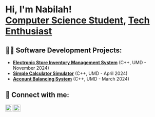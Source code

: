 <h1>Hi, I'm Nabilah! <br/> <a href="https://www.linkedin.com/in/nabilah-saleh/">Computer Science Student</a>, <a href="https://www.instagram.com/NabilahSaleh">Tech Enthusiast</a></h1>

<h2>👨‍💻 Software Development Projects:</h2>

- <b><a href="https://github.com/NabilahSaleh/Electronic-Store-Inventory-Management-System">Electronic Store Inventory Management System</a></b> (C++, UMD - November 2024)
- <b><a href="https://github.com/NabilahSaleh/Simple-Calculator-Simulator">Simple Calculator Simulator</a></b> (C++, UMD - April 2024)
- <b><a href="https://github.com/NabilahSaleh/Account-Balancing-System">Account Balancing System</a></b> (C++, UMD - March 2024)

<h2> 🤳 Connect with me:</h2>

[<img align="left" alt="NabilahSaleh | LinkedIn" width="22px" src="https://cdn.jsdelivr.net/npm/simple-icons@v3/icons/linkedin.svg" />][linkedin]
[<img align="left" alt="NabilahSaleh | Instagram" width="22px" src="https://cdn.jsdelivr.net/npm/simple-icons@v3/icons/instagram.svg" />][instagram]

[instagram]: https://www.instagram.com/NabilahSaleh/
[linkedin]: https://linkedin.com/in/nabilah-saleh

<!--
**NabilahSaleh/NabilahSaleh** is a ✨ _special_ ✨ repository because its `README.md` (this file) appears on your GitHub profile.

Here are some ideas to get you started:

- 🔭 I’m currently working on ...
- 🌱 I’m currently learning ...
- 👯 I’m looking to collaborate on ...
- 🤔 I’m looking for help with ...
- 💬 Ask me about ...
- 📫 How to reach me: ...
- 😄 Pronouns: ...
- ⚡ Fun fact: ...
-->
